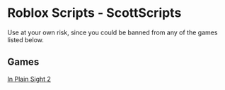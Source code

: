 # Roblox Scripts - ScottScripts
Use at your own risk, since you could be banned from any of the games listed below.

## Games
[In Plain Sight 2](https://github.com/sc0ttferren/robloxscripts/tree/main/in-plain-sight2)
